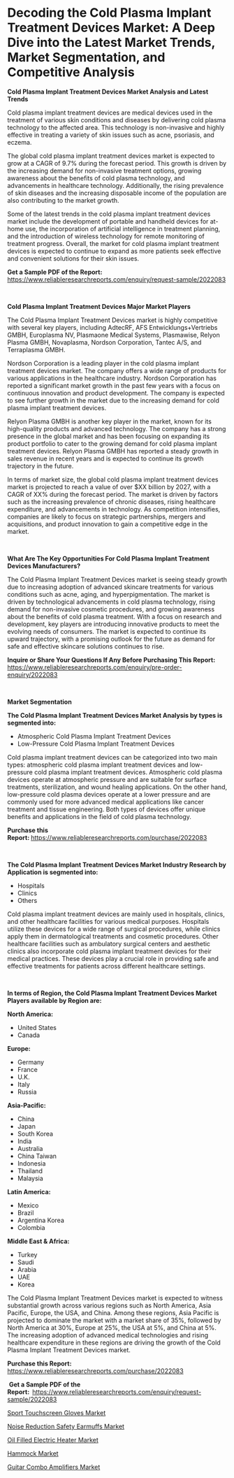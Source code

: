 <p><h1>Decoding the Cold Plasma Implant Treatment Devices Market: A Deep Dive into the Latest Market Trends, Market Segmentation, and Competitive Analysis</h1></p><p><strong>Cold Plasma Implant Treatment Devices Market Analysis and Latest Trends</strong></p>
<p><p>Cold plasma implant treatment devices are medical devices used in the treatment of various skin conditions and diseases by delivering cold plasma technology to the affected area. This technology is non-invasive and highly effective in treating a variety of skin issues such as acne, psoriasis, and eczema.</p><p>The global cold plasma implant treatment devices market is expected to grow at a CAGR of 9.7% during the forecast period. This growth is driven by the increasing demand for non-invasive treatment options, growing awareness about the benefits of cold plasma technology, and advancements in healthcare technology. Additionally, the rising prevalence of skin diseases and the increasing disposable income of the population are also contributing to the market growth.</p><p>Some of the latest trends in the cold plasma implant treatment devices market include the development of portable and handheld devices for at-home use, the incorporation of artificial intelligence in treatment planning, and the introduction of wireless technology for remote monitoring of treatment progress. Overall, the market for cold plasma implant treatment devices is expected to continue to expand as more patients seek effective and convenient solutions for their skin issues.</p></p>
<p><strong>Get a Sample PDF of the Report:&nbsp;</strong> <a href="https://www.reliableresearchreports.com/enquiry/request-sample/2022083">https://www.reliableresearchreports.com/enquiry/request-sample/2022083</a></p>
<p>&nbsp;</p>
<p><strong>Cold Plasma Implant Treatment Devices Major Market Players</strong></p>
<p><p>The Cold Plasma Implant Treatment Devices market is highly competitive with several key players, including AdtecRF, AFS Entwicklungs+Vertriebs GMBH, Europlasma NV, Plasmaone Medical Systems, Plasmawise, Relyon Plasma GMBH, Novaplasma, Nordson Corporation, Tantec A/S, and Terraplasma GMBH. </p><p>Nordson Corporation is a leading player in the cold plasma implant treatment devices market. The company offers a wide range of products for various applications in the healthcare industry. Nordson Corporation has reported a significant market growth in the past few years with a focus on continuous innovation and product development. The company is expected to see further growth in the market due to the increasing demand for cold plasma implant treatment devices.</p><p>Relyon Plasma GMBH is another key player in the market, known for its high-quality products and advanced technology. The company has a strong presence in the global market and has been focusing on expanding its product portfolio to cater to the growing demand for cold plasma implant treatment devices. Relyon Plasma GMBH has reported a steady growth in sales revenue in recent years and is expected to continue its growth trajectory in the future.</p><p>In terms of market size, the global cold plasma implant treatment devices market is projected to reach a value of over $XX billion by 2027, with a CAGR of XX% during the forecast period. The market is driven by factors such as the increasing prevalence of chronic diseases, rising healthcare expenditure, and advancements in technology. As competition intensifies, companies are likely to focus on strategic partnerships, mergers and acquisitions, and product innovation to gain a competitive edge in the market.</p></p>
<p>&nbsp;</p>
<p><strong>What Are The Key Opportunities For Cold Plasma Implant Treatment Devices Manufacturers?</strong></p>
<p><p>The Cold Plasma Implant Treatment Devices market is seeing steady growth due to increasing adoption of advanced skincare treatments for various conditions such as acne, aging, and hyperpigmentation. The market is driven by technological advancements in cold plasma technology, rising demand for non-invasive cosmetic procedures, and growing awareness about the benefits of cold plasma treatment. With a focus on research and development, key players are introducing innovative products to meet the evolving needs of consumers. The market is expected to continue its upward trajectory, with a promising outlook for the future as demand for safe and effective skincare solutions continues to rise.</p></p>
<p><strong>Inquire or Share Your Questions If Any Before Purchasing This Report:</strong> <a href="https://www.reliableresearchreports.com/enquiry/pre-order-enquiry/2022083">https://www.reliableresearchreports.com/enquiry/pre-order-enquiry/2022083</a></p>
<p>&nbsp;</p>
<p><strong>Market Segmentation</strong></p>
<p><strong>The Cold Plasma Implant Treatment Devices Market Analysis by types is segmented into:</strong></p>
<p><ul><li>Atmospheric Cold Plasma Implant Treatment Devices</li><li>Low-Pressure Cold Plasma Implant Treatment Devices</li></ul></p>
<p><p>Cold plasma implant treatment devices can be categorized into two main types: atmospheric cold plasma implant treatment devices and low-pressure cold plasma implant treatment devices. Atmospheric cold plasma devices operate at atmospheric pressure and are suitable for surface treatments, sterilization, and wound healing applications. On the other hand, low-pressure cold plasma devices operate at a lower pressure and are commonly used for more advanced medical applications like cancer treatment and tissue engineering. Both types of devices offer unique benefits and applications in the field of cold plasma technology.</p></p>
<p><strong>Purchase this Report:&nbsp;</strong><a href="https://www.reliableresearchreports.com/purchase/2022083">https://www.reliableresearchreports.com/purchase/2022083</a></p>
<p>&nbsp;</p>
<p><strong>The Cold Plasma Implant Treatment Devices Market Industry Research by Application is segmented into:</strong></p>
<p><ul><li>Hospitals</li><li>Clinics</li><li>Others</li></ul></p>
<p><p>Cold plasma implant treatment devices are mainly used in hospitals, clinics, and other healthcare facilities for various medical purposes. Hospitals utilize these devices for a wide range of surgical procedures, while clinics apply them in dermatological treatments and cosmetic procedures. Other healthcare facilities such as ambulatory surgical centers and aesthetic clinics also incorporate cold plasma implant treatment devices for their medical practices. These devices play a crucial role in providing safe and effective treatments for patients across different healthcare settings.</p></p>
<p>&nbsp;</p>
<p><strong>In terms of Region, the Cold Plasma Implant Treatment Devices Market Players available by Region are:</strong></p>
<p>
    <p> <strong> North America: </strong>
        <ul>
            <li>United States</li>
            <li>Canada</li>
        </ul>
        </p> 
    <p> <strong> Europe: </strong>
        <ul>
            <li>Germany</li>
            <li>France</li>
            <li>U.K.</li>
            <li>Italy</li>
            <li>Russia</li>
        </ul>
        </p> 
    <p> <strong> Asia-Pacific: </strong>
        <ul>
            <li>China</li>
            <li>Japan</li>
            <li>South Korea</li>
            <li>India</li>
            <li>Australia</li>
            <li>China Taiwan</li>
            <li>Indonesia</li>
            <li>Thailand</li>
            <li>Malaysia</li>
        </ul>
        </p> 
    <p> <strong> Latin America: </strong>
        <ul>
            <li>Mexico</li>
            <li>Brazil</li>
            <li>Argentina Korea</li>
            <li>Colombia</li>
        </ul>
        </p> 
    <p> <strong> Middle East & Africa: </strong>
        <ul>
            <li>Turkey</li>
            <li>Saudi</li>
            <li>Arabia</li>
            <li>UAE</li>
            <li>Korea</li>
        </ul>
    </p>
    </p>
<p><p>The Cold Plasma Implant Treatment Devices market is expected to witness substantial growth across various regions such as North America, Asia Pacific, Europe, the USA, and China. Among these regions, Asia Pacific is projected to dominate the market with a market share of 35%, followed by North America at 30%, Europe at 25%, the USA at 5%, and China at 5%. The increasing adoption of advanced medical technologies and rising healthcare expenditure in these regions are driving the growth of the Cold Plasma Implant Treatment Devices market.</p></p>
<p><strong>Purchase this Report: </strong><a href="https://www.reliableresearchreports.com/purchase/2022083">https://www.reliableresearchreports.com/purchase/2022083</a></p>
<p>&nbsp;<strong>Get a Sample PDF of the Report:&nbsp;&nbsp;</strong><a href="https://www.reliableresearchreports.com/enquiry/request-sample/2022083">https://www.reliableresearchreports.com/enquiry/request-sample/2022083</a></p>
<p><strong></strong></p>
<p><p><a href="https://natural-crush-b99.notion.site/Sport-Touchscreen-Gloves-Market-Research-Report-Unlocks-Analysis-on-the-Market-Financial-Status-Mar-9901a38c456a435fbde3911eddc80eb9">Sport Touchscreen Gloves Market</a></p><p><a href="https://gamy-alyssum-396.notion.site/Insights-into-Noise-Reduction-Safety-Earmuffs-Market-Size-Analysing-Market-Share-Trends-and-Growt-5a94dbb1da8047b79507f8b83a42f6fc">Noise Reduction Safety Earmuffs Market</a></p><p><a href="https://boundless-drawbridge-702.notion.site/Oil-Filled-Electric-Heater-Market-Furnish-Information-about-Market-Size-Market-Share-Market-Dynami-1fe214016eee4220b982c5d0ca4f483e">Oil Filled Electric Heater Market</a></p><p><a href="https://view.publitas.com/reportprime-1/hammock-market-size-market-trends-and-growth-outlook-forecasted-for-period-from-2024-to-2031/">Hammock Market</a></p><p><a href="https://view.publitas.com/reportprime-1/guitar-combo-amplifiers-market-with-the-goal-of-estimating-the-market-size-and-future-growth-potential-of-various-market-segments-based-on-component-applications-end-user-and-region/">Guitar Combo Amplifiers Market</a></p></p>